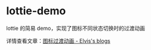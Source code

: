 # lottie-demo

lottie 的简易 demo，实现了图标不同状态切换时的过渡动画

详情查看文章：[图标过渡动画 - Elvis's blogs](https://l123wx.github.io/blogs/?redirect=/icon-transition-animation/)
